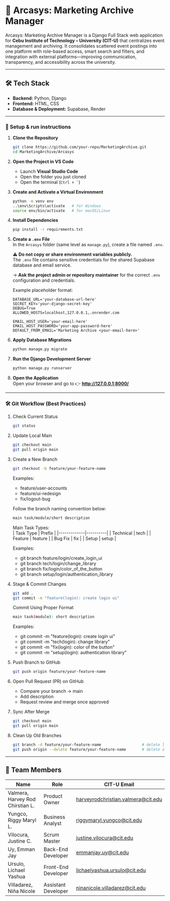 # 📂 Arcasys: Marketing Archive Manager  

Arcasys: Marketing Archive Manager is a Django Full Stack web application for **Cebu Institute of Technology – University (CIT-U)** that centralizes event management and archiving. It consolidates scattered event postings into one platform with role-based access, smart search and filters, and integration with external platforms—improving communication, transparency, and accessibility across the university.  

---

## 🛠 Tech Stack  
- **Backend:** Python, Django  
- **Frontend:** HTML, CSS  
- **Database & Deployment:** Supabase, Render  

---

### 🚀 Setup & run instructions  

1. **Clone the Repository**  
   ```bash
   git clone https://github.com/your-repo/MarketingArchive.git
   cd MarketingArchive/Arcasys
   ```

2. **Open the Project in VS Code**  
   - Launch **Visual Studio Code**  
   - Open the folder you just cloned  
   - Open the terminal (`` Ctrl + ` ``)  

3. **Create and Activate a Virtual Environment**  
   ```bash
   python -m venv env
   ..\env\Scripts\activate   # for Windows
   source env/bin/activate   # for macOS/Linux
   ```

4. **Install Dependencies**  
   ```bash
   pip install -r requirements.txt
   ```

5. **Create a `.env` File**  
   In the `Arcasys` folder (same level as `manage.py`), create a file named `.env`.  

   ⚠️ **Do not copy or share environment variables publicly.**  
   The `.env` file contains sensitive credentials for the shared Supabase database and email service.  

   → **Ask the project admin or repository maintainer** for the correct `.env` configuration and credentials.  

   Example placeholder format:
   ```env
   DATABASE_URL='your-database-url-here'
   SECRET_KEY='your-django-secret-key'
   DEBUG=True
   ALLOWED_HOSTS=localhost,127.0.0.1,.onrender.com

   EMAIL_HOST_USER='your-email-here'
   EMAIL_HOST_PASSWORD='your-app-password-here'
   DEFAULT_FROM_EMAIL='Marketing Archive <your-email-here>'
   ```

6. **Apply Database Migrations**  
   ```bash
   python manage.py migrate
   ```

7. **Run the Django Development Server**  
   ```bash
   python manage.py runserver
   ```

8. **Open the Application**  
   Open your browser and go to 👉 **http://127.0.0.1:8000/**  

---

### 🛠 Git Workflow (Best Practices)

1. Check Current Status  
   ```bash
   git status
   ```

2. Update Local Main  
   ```bash
   git checkout main
   git pull origin main
   ```

3. Create a New Branch  
   ```bash
   git checkout -b feature/your-feature-name
   ```
   Examples:
   - feature/user-accounts  
   - feature/ui-redesign  
   - fix/logout-bug  

   Follow the branch naming convention below:  
   ```bash
   main task/module/short description
   ```

   Main Task Types:  
   | Task Type   | Prefix   | 
   |-------------|----------|
   | Technical   | tech     | 
   | Feature     | feature  | 
   | Bug Fix     | fix      | 
   | Setup       | setup    | 

   Examples:  
   - git branch feature/login/create_login_ui  
   - git branch tech/login/change_library  
   - git branch fix/login/color_of_the_button  
   - git branch setup/login/authentication_library  

4. Stage & Commit Changes  
   ```bash
   git add .
   git commit -m "feature(login): create login ui"
   ```

   Commit Using Proper Format  
   ```bash
   main task(module): short description
   ```
   Examples:  
   - git commit -m "feature(login): create login ui"  
   - git commit -m "tech(login): change library"  
   - git commit -m "fix(login): color of the button"  
   - git commit -m "setup(login): authentication library"  

5. Push Branch to GitHub  
   ```bash
   git push origin feature/your-feature-name
   ```

6. Open Pull Request (PR) on GitHub  
   - Compare your branch → main  
   - Add description  
   - Request review and merge once approved  

7. Sync After Merge  
   ```bash
   git checkout main
   git pull origin main
   ```

8. Clean Up Old Branches  
   ```bash
   git branch -d feature/your-feature-name                  # delete locally
   git push origin --delete feature/your-feature-name       # delete on GitHub
   ```

---

## 👥 Team Members  

| Name                             | Role                | CIT-U Email                                |
|----------------------------------|---------------------|--------------------------------------------|
| Valmera, Harvey Rod Chirstian L. | Product Owner       | harveyrodchristian.valmera@cit.edu         |
| Yungco, Riggy Maryl L.           | Business Analyst    | riggymaryl.yungco@cit.edu                  |
| Vilocura, Justine C.             | Scrum Master        | justine.vilocura@cit.edu                   |
| Uy, Emman Jay                    | Back-End Developer  | emmanjay.uy@cit.edu                        |
| Ursulo, Lichael Yashua           | Front-End Developer | lichaelyashua.ursulo@cit.edu               |
| Villadarez, Niña Nicole          | Assistant Developer | ninanicole.villadarez@cit.edu              |
